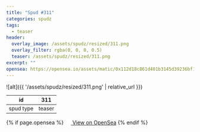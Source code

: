 ```yaml
---
title: "Spud #311"
categories: spudz
tags:
  - teaser
header:
  overlay_image: /assets/spudz/resized/311.png
  overlay_filter: rgba(0, 0, 0, 0.5)
  teaser: /assets/spudz/resized/311.png
excerpt: ""
opensea: https://opensea.io/assets/matic/0x112d18c861d401b3145d39236bf149f01e18beed/311
---
```

![alt]({{ '/assets/spudz/resized/311.png' | relative_url }})

| id | 311 |
|-|-|
| spud type | teaser |

{% if page.opensea %}
<a href="{{page.opensea}}" class="btn btn--info" onclick="window.open(this.href, '_blank'); return false;"><img src="/assets/images/opensea.svg" width="16px"><span>  View on OpenSea</span></a>
{% endif %}
